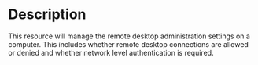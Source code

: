 # Description

This resource will manage the remote desktop administration settings on a computer.
This includes whether remote desktop connections are allowed or denied and whether
network level authentication is required.

